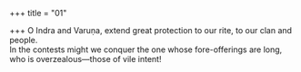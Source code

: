 +++
title = "01"

+++
O Indra and Varuṇa, extend great protection to our rite, to our clan and  people.  
In the contests might we conquer the one whose fore-offerings are long,  who is overzealous—those of vile intent!  